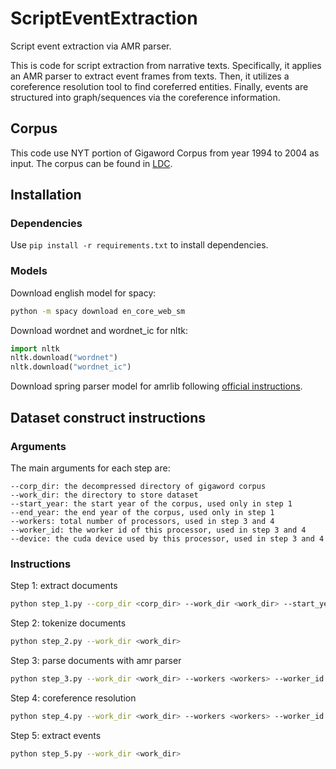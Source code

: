 # ScriptEventExtraction
Script event extraction via AMR parser.

This is code for script extraction from narrative texts.
Specifically, it applies an AMR parser to extract event frames from texts.
Then, it utilizes a coreference resolution tool to find coreferred entities.
Finally, events are structured into graph/sequences via the coreference information.

## Corpus
This code use NYT portion of Gigaword Corpus from year 1994 to 2004 as input.
The corpus can be found in [LDC](https://catalog.ldc.upenn.edu/LDC2011T07).

## Installation
### Dependencies
Use
```pip install -r requirements.txt```
to install dependencies.

### Models
Download english model for spacy:

```bash
python -m spacy download en_core_web_sm
```

Download wordnet and wordnet_ic for nltk:

```python
import nltk
nltk.download("wordnet")
nltk.download("wordnet_ic")
```

Download spring parser model for amrlib following 
[official instructions](https://amrlib.readthedocs.io/en/latest/install/).

## Dataset construct instructions
### Arguments
The main arguments for each step are:
```
--corp_dir: the decompressed directory of gigaword corpus
--work_dir: the directory to store dataset
--start_year: the start year of the corpus, used only in step 1
--end_year: the end year of the corpus, used only in step 1
--workers: total number of processors, used in step 3 and 4
--worker_id: the worker id of this processor, used in step 3 and 4
--device: the cuda device used by this processor, used in step 3 and 4
```

### Instructions
Step 1: extract documents

```bash
python step_1.py --corp_dir <corp_dir> --work_dir <work_dir> --start_year <start_year> --end_year <end_year>
```

Step 2: tokenize documents

```bash
python step_2.py --work_dir <work_dir>
```

Step 3: parse documents with amr parser

```bash
python step_3.py --work_dir <work_dir> --workers <workers> --worker_id <worker_id> --device <device>
```

Step 4: coreference resolution

```bash
python step_4.py --work_dir <work_dir> --workers <workers> --worker_id <worker_id> --device <device>
```

Step 5: extract events

```bash
python step_5.py --work_dir <work_dir>
```

